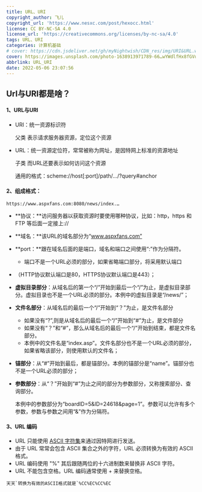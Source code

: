 ```yaml
---
title: URL、URI
copyright_author: 飞儿
copyright_url: 'https://www.nesxc.com/post/hexocc.html'
license: CC BY-NC-SA 4.0
license_url: 'https://creativecommons.org/licenses/by-nc-sa/4.0'
tags: URL、URI
categories: 计算机基础
# cover: https://cdn.jsdeliver.net/gh/myNightwish/CDN_res/img/URI&URL.webp
cover: https://images.unsplash.com/photo-1638913971789-66…wYWdlfHx8fGVufDB8fHx8&auto=format&fit=crop&w=2070
abbrlink: URL_URI
date: 2022-05-06 23:07:56
---
```

## Url与URI都是啥？ ##

#### 1、URL与URI ####

* URI：统一资源标识符         

  父类        表示请求服务器资源，定位这个资源

* URL：统一资源定位符，常常被称为网址，是因特网上标准的资源地址

  子类       而URL还要表示如何访问这个资源

  通用的格式：scheme://host[:port]/path/…/?query#anchor

#### 2、组成格式： ####

```
https://www.aspxfans.com:8080/news/index.…
```

* **协议：**访问服务器以获取资源时要使用哪种协议，比如：http，https 和 FTP 等后面一定接上://

* **域名：**该URL的域名部分为“www.aspxfans.com”

* **port：**跟在域名后面的是端口，域名和端口之间使用“:”作为分隔符。

  * 端口不是一个URL必须的部分，如果省略端口部分，将采用默认端口

* （HTTP协议默认端口是80，HTTPS协议默认端口是443）；

* **虚拟目录部分**：从域名后的第一个“/”开始到最后一个“/”为止，是虚拟目录部分。虚拟目录也不是一个URL必须的部分。本例中的虚拟目录是“/news/”；

* **文件名部分**：从域名后的最后一个“/”开始到“？”为止，是文件名部分

  * 如果没有“?”,则是从域名后的最后一个“/”开始到“#”为止，是文件部分
  * 如果没有“？”和“#”，那么从域名后的最后一个“/”开始到结束，都是文件名部分。
  * 本例中的文件名是“index.asp”。文件名部分也不是一个URL必须的部分，如果省略该部分，则使用默认的文件名；

* **锚部分**：从“#”开始到最后，都是锚部分。本例的锚部分是“name”。锚部分也不是一个URL必须的部分；

* **参数部分**：从“？”开始到“#”为止之间的部分为参数部分，又称搜索部分、查询部分。

  本例中的参数部分为“boardID=5&ID=24618&page=1”。参数可以允许有多个参数，参数与参数之间用“&”作为分隔符。

#### 3、URL 编码 ####

* URL 只能使用 [ASCII 字符集](https://link.juejin.cn?target=https%3A%2F%2Fwww.w3school.com.cn%2Ftags%2Fhtml_ref_ascii.asp)来通过因特网进行发送。
* 由于 URL 常常会包含 ASCII 集合之外的字符，URL 必须转换为有效的 ASCII 格式。
* URL 编码使用 "%" 其后跟随两位的十六进制数来替换非 ASCII 字符。
* URL 不能包含空格。URL 编码通常使用 + 来替换空格。

```
天天`转换为有效的ASCII格式就是`%CC%EC%CC%EC
```